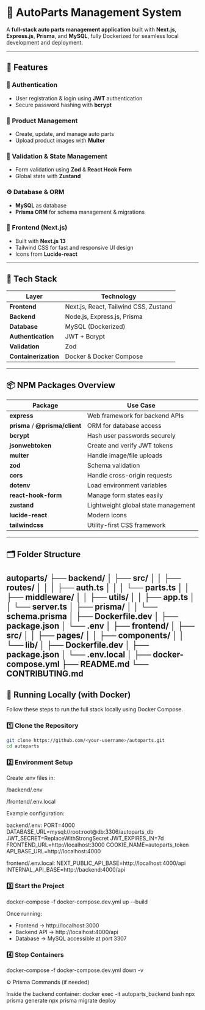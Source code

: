 # 🧰 AutoParts Management System

A **full-stack auto parts management application** built with **Next.js**, **Express.js**, **Prisma**, and **MySQL**, fully Dockerized for seamless local development and deployment.

---

## 🚀 Features

### 🔐 Authentication
- User registration & login using **JWT** authentication  
- Secure password hashing with **bcrypt**

### 🧩 Product Management
- Create, update, and manage auto parts
- Upload product images with **Multer**

### 🧠 Validation & State Management
- Form validation using **Zod** & **React Hook Form**
- Global state with **Zustand**

### ⚙️ Database & ORM
- **MySQL** as database
- **Prisma ORM** for schema management & migrations

### 🎨 Frontend (Next.js)
- Built with **Next.js 13**
- Tailwind CSS for fast and responsive UI design
- Icons from **Lucide-react**

---

## 🧱 Tech Stack

| Layer | Technology |
|-------|-------------|
| **Frontend** | Next.js, React, Tailwind CSS, Zustand |
| **Backend** | Node.js, Express.js, Prisma |
| **Database** | MySQL (Dockerized) |
| **Authentication** | JWT + Bcrypt |
| **Validation** | Zod |
| **Containerization** | Docker & Docker Compose |

---

## 📦 NPM Packages Overview

| Package | Use Case |
|----------|-----------|
| **express** | Web framework for backend APIs |
| **prisma** / **@prisma/client** | ORM for database access |
| **bcrypt** | Hash user passwords securely |
| **jsonwebtoken** | Create and verify JWT tokens |
| **multer** | Handle image/file uploads |
| **zod** | Schema validation |
| **cors** | Handle cross-origin requests |
| **dotenv** | Load environment variables |
| **react-hook-form** | Manage form states easily |
| **zustand** | Lightweight global state management |
| **lucide-react** | Modern icons |
| **tailwindcss** | Utility-first CSS framework |

---

## 🗂️ Folder Structure
autoparts/
├── backend/
│ ├── src/
│ │ ├── routes/
│ │ │ ├── auth.ts
│ │ │ └── parts.ts
│ │ ├── middleware/
│ │ ├── utils/
│ │ ├── app.ts
│ │ └── server.ts
│ ├── prisma/
│ │ └── schema.prisma
│ ├── Dockerfile.dev
│ ├── package.json
│ └── .env
│
├── frontend/
│ ├── src/
│ │ ├── pages/
│ │ ├── components/
│ │ └── lib/
│ ├── Dockerfile.dev
│ ├── package.json
│ └── .env.local
│
├── docker-compose.yml
├── README.md
└── CONTRIBUTING.md
---

## 🐳 Running Locally (with Docker)

Follow these steps to run the full stack locally using Docker Compose.

### 1️⃣ Clone the Repository

```bash
git clone https://github.com/<your-username>/autoparts.git
cd autoparts
```

### 2️⃣ Environment Setup

Create .env files in:

/backend/.env

/frontend/.env.local

Example configuration:

backend/.env:
PORT=4000
DATABASE_URL=mysql://root:root@db:3306/autoparts_db
JWT_SECRET=ReplaceWithStrongSecret
JWT_EXPIRES_IN=7d
FRONTEND_URL=http://localhost:3000
COOKIE_NAME=autoparts_token
API_BASE_URL=http://localhost:4000

frontend/.env.local:
NEXT_PUBLIC_API_BASE=http://localhost:4000/api
INTERNAL_API_BASE=http://backend:4000/api

### 3️⃣ Start the Project

docker-compose -f docker-compose.dev.yml up --build

Once running:
- Frontend → http://localhost:3000
- Backend API → http://localhost:4000/api
- Database → MySQL accessible at port 3307

### 4️⃣ Stop Containers
docker-compose -f docker-compose.dev.yml down -v

⚙️ Prisma Commands (if needed)

Inside the backend container:
docker exec -it autoparts_backend bash
npx prisma generate
npx prisma migrate deploy
